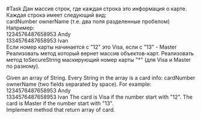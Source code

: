 #Task
Дан массив строк, где каждая строка это информация о карте. Каждая строка имеет следующий вид:  
cardNumber ownerName (т.е. два поля разделенные пробелом)
Например:  
1234576487658953 Andy  
1334576487658953 Ivan  
Если номер карты начинается с "12" это Visa, если с "13" - Master
Реализовать метод который вернет массив объектов-карт. Реализовать метод toSecureString маскирующий номер карты "*" (для Visa и Master по разному).


Given an array of String. Every String in the array is a card info:
cardNumber ownerName (two fields separated by space). For example:  
1234576487658953 Andy  
1334576487658953 Ivan
The card is Visa if the number start with "12".
The card is Master if the number start with "13".  
Implement method that return array of card.

